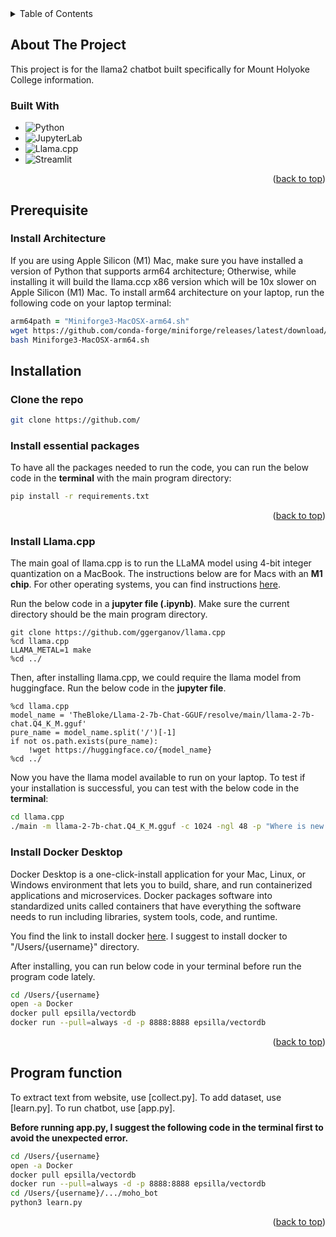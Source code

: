 <!-- TABLE OF CONTENTS -->
<details>
  <summary>Table of Contents</summary>
  <ol>
    <li>
      <a href="#about-the-project">About The Project</a>
      <ul>
        <li><a href="#built-with">Built With</a></li>
      </ul>
    </li>
    <li>
      <a href="#getting-started">Getting Started</a>
      <ul>
        <li><a href="#prerequisites">Prerequisites</a></li>
        <li><a href="#installation">Installation</a></li>
      </ul>
    </li>
    <li><a href="#usage">Usage</a></li>
  </ol>
</details>


<!-- ABOUT THE PROJECT -->
## About The Project
This project is for the llama2 chatbot built specifically for Mount Holyoke College information. 

### Built With
* ![Python](https://img.shields.io/badge/Python-3776AB?style=for-the-badge&logo=python&logoColor=white)
* ![JupyterLab](https://img.shields.io/badge/JupyterLab-F37626.svg?&style=for-the-badge&logo=Jupyter&logoColor=white)
* ![Llama.cpp](https://img.shields.io/badge/Llama.cpp-002b36?style=for-the-badge)
* ![Streamlit](https://img.shields.io/badge/Streamlit-FF4B4B?style=for-the-badge&logo=Streamlit&logoColor=white)
  
<p align="right">(<a href="#readme-top">back to top</a>)</p>

<!-- GETTING STARTED -->
## Prerequisite

### Install Architecture
If you are using Apple Silicon (M1) Mac, make sure you have installed a version of Python that supports arm64 architecture; Otherwise, while installing it will build the llama.ccp x86 version which will be 10x slower on Apple Silicon (M1) Mac. To install arm64 architecture on your laptop, run the following code on your laptop terminal:
```zsh
arm64path = "Miniforge3-MacOSX-arm64.sh"
wget https://github.com/conda-forge/miniforge/releases/latest/download/Miniforge3-MacOSX-arm64.sh
bash Miniforge3-MacOSX-arm64.sh
```

## Installation
### Clone the repo
```sh
git clone https://github.com/
```
### Install essential packages
To have all the packages needed to run the code, you can run the below code in the **terminal** with the main program directory:
```zsh
pip install -r requirements.txt
```
<p align="right">(<a href="#readme-top">back to top</a>)</p>

### Install Llama.cpp
The main goal of llama.cpp is to run the LLaMA model using 4-bit integer quantization on a MacBook. The instructions below are for Macs with an **M1 chip**.
For other operating systems, you can find instructions [here](https://github.com/TrelisResearch/llamacpp-install-basics/blob/main/instructions.md).

Run the below code in a **jupyter file (.ipynb)**. Make sure the current directory should be the main program directory.
```jupyterlab
git clone https://github.com/ggerganov/llama.cpp
%cd llama.cpp
LLAMA_METAL=1 make
%cd ../
```
Then, after installing llama.cpp, we could require the llama model from huggingface. Run the below code in the **jupyter file**.
```jupyterlab
%cd llama.cpp
model_name = 'TheBloke/Llama-2-7b-Chat-GGUF/resolve/main/llama-2-7b-chat.Q4_K_M.gguf'
pure_name = model_name.split('/')[-1]
if not os.path.exists(pure_name):
    !wget https://huggingface.co/{model_name}
%cd ../
```

Now you have the llama model available to run on your laptop. 
To test if your installation is successful, you can test with the below code in the **terminal**:
```zsh
cd llama.cpp
./main -m llama-2-7b-chat.Q4_K_M.gguf -c 1024 -ngl 48 -p "Where is new york?"
```

### Install Docker Desktop

Docker Desktop is a one-click-install application for your Mac, Linux, or Windows environment that lets you to build, share, and run containerized applications and microservices. Docker packages software into standardized units called containers that have everything the software needs to run including libraries, system tools, code, and runtime.

You find the link to install docker [here](https://docs.docker.com/desktop/install/mac-install/).
I suggest to install docker to "/Users/{username}" directory.

After installing, you can run below code in your terminal before run the program code lately.

```zsh
cd /Users/{username}
open -a Docker
docker pull epsilla/vectordb
docker run --pull=always -d -p 8888:8888 epsilla/vectordb
```
<p align="right">(<a href="#readme-top">back to top</a>)</p>

<!-- USAGE -->

## Program function
To extract text from website, use [collect.py].
To add dataset, use [learn.py].
To run chatbot, use [app.py].

**Before running app.py, I suggest the following code in the terminal first to avoid the unexpected error.**

```zsh
cd /Users/{username}
open -a Docker
docker pull epsilla/vectordb
docker run --pull=always -d -p 8888:8888 epsilla/vectordb
cd /Users/{username}/.../moho_bot
python3 learn.py
```

<p align="right">(<a href="#readme-top">back to top</a>)</p>


